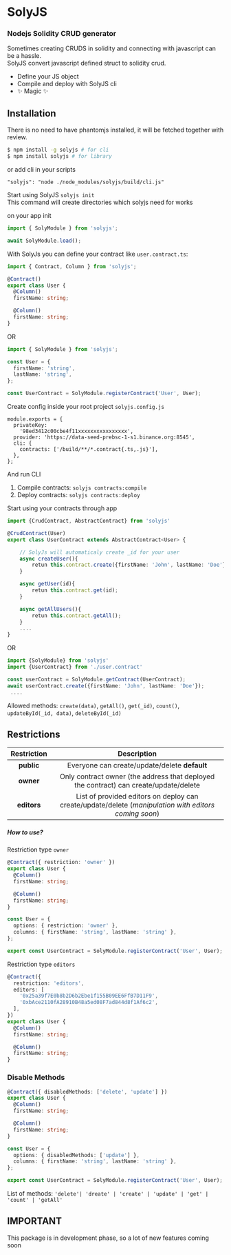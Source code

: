 # SolyJS

### Nodejs Solidity CRUD generator

Sometimes creating CRUDS in solidity and connecting with javascript can be a hassle.\
SolyJS convert javascript defined struct to solidity crud.

- Define your JS object
- Compile and deploy with SolyJS cli
- ✨ Magic ✨

## Installation

There is no need to have phantomjs installed, it will be fetched together with review.

```bash
$ npm install -g solyjs # for cli
$ npm install solyjs # for library
```

or add cli in your scripts

```
"solyjs": "node ./node_modules/solyjs/build/cli.js"
```

Start using SolyJS
`solyjs init`\
 This command will create directories which solyjs need for works

on your app init

```typescript
import { SolyModule } from 'solyjs';

await SolyModule.load();
```

With SolyJs you can define your contract like `user.contract.ts`:

```typescript
import { Contract, Column } from 'solyjs';

@Contract()
export class User {
  @Column()
  firstName: string;

  @Column()
  firstName: string;
}
```

OR

```typescript
import { SolyModule } from 'solyjs';

const User = {
  firstName: 'string',
  lastName: 'string',
};

const UserContract = SolyModule.registerContract('User', User);
```

Create config inside your root project `solyjs.config.js`

```
module.exports = {
  privateKey:
    '98ed3412c00cbe4f11xxxxxxxxxxxxxxxx',
  provider: 'https://data-seed-prebsc-1-s1.binance.org:8545',
  cli: {
    contracts: ['/build/**/*.contract{.ts,.js}'],
  },
};
```

And run CLI

1. Compile contracts:
   `solyjs contracts:compile`
2. Deploy contracts:
   `solyjs contracts:deploy`

Start using your contracts through app

```typescript
import {CrudContract, AbstractContract} from 'solyjs'

@CrudContract(User)
export class UserContract extends AbstractContract<User> {

    // SolyJs will automaticaly create _id for your user
    async createUser(){
        retun this.contract.create({firstName: 'John', lastName: 'Doe'});
    }

    async getUser(id){
        retun this.contract.get(id);
    }

    async getAllUsers(){
        retun this.contract.getAll();
    }
    ....
}
```

OR

```typescript
import {SolyModule} from 'solyjs'
import {UserContract} from './user.contract'

const userContract = SolyModule.getContract(UserContract);
await userContract.create({firstName: 'John', lastName: 'Doe'});
 ....
```

Allowed methods:
`create(data)`, `getAll()`, `get(_id)`, `count()`, `updateById(_id, data)`, `deleteById(_id)`

## Restrictions

| Restriction |                                              Description                                              |
| :---------: | :---------------------------------------------------------------------------------------------------: |
| **public**  |                             Everyone can create/update/delete **default**                             |
|  **owner**  |         Only contract owner (the address that deployed the contract) can create/update/delete         |
| **editors** | List of provided editors on deploy can create/update/delete (_manipulation with editors coming soon_) |

##### How to use?

Restriction type `owner`

```typescript
@Contract({ restriction: 'owner' })
export class User {
  @Column()
  firstName: string;

  @Column()
  firstName: string;
}

const User = {
  options: { restriction: 'owner' },
  columns: { firstName: 'string', lastName: 'string' },
};

export const UserContract = SolyModule.registerContract('User', User);
```

Restriction type `editors`

```typescript
@Contract({
  restriction: 'editors',
  editors: [
    '0x25a39f7E0b8b2D6b2Ebe1f155B09EE6FfB7D11F9',
    '0xbAce2110fA28910B48a5ed08F7ad844d8f1Af6c2',
  ],
})
export class User {
  @Column()
  firstName: string;

  @Column()
  firstName: string;
}
```

### Disable Methods

```typescript
@Contract({ disabledMethods: ['delete', 'update'] })
export class User {
  @Column()
  firstName: string;

  @Column()
  firstName: string;
}

const User = {
  options: { disabledMethods: ['update'] },
  columns: { firstName: 'string', lastName: 'string' },
};

export const UserContract = SolyModule.registerContract('User', User);
```

List of methods: `'delete'| 'dreate' | 'create' | 'update' | 'get' | 'count' | 'getAll' `

## IMPORTANT

This package is in development phase, so a lot of new features coming soon
